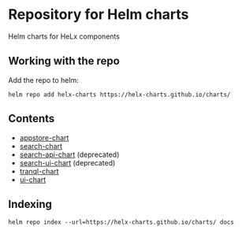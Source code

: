 # Repository for Helm charts

Helm charts for HeLx components

## Working with the repo

Add the repo to helm:

```
helm repo add helx-charts https://helx-charts.github.io/charts/
```

## Contents

* [appstore-chart](https://github.com/helx-charts/appstore-chart)
* [search-chart](https://github.com/helx-charts/search-chart)
* [search-api-chart](https://github.com/helx-charts/search-api-chart) (deprecated)
* [search-ui-chart](https://github.com/helx-charts/search-ui-chart) (deprecated)
* [tranql-chart](https://github.com/helx-charts/tranql-chart)
* [ui-chart](https://github.com/helx-charts/ui-chart)

## Indexing
```
helm repo index --url=https://helx-charts.github.io/charts/ docs
```

